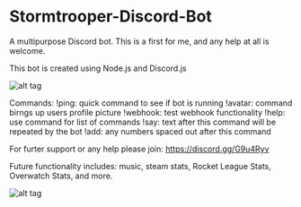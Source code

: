 # Stormtrooper-Discord-Bot
A multipurpose Discord bot.
This is a first for me, and any help at all is welcome.

This bot is created using Node.js and Discord.js

![alt tag](https://yorkaargh.files.wordpress.com/2016/09/discordjslogo.png?w=670)

Commands:
!ping: quick command to see if bot is running 
!avatar: command birngs up users profile picture
!webhook: test webhook functionality
!help: use command for list of commands
!say: text after this command will be repeated by the bot
!add: any numbers spaced out after this command
 

For furter support or any help please join: https://discord.gg/G9u4Ryv         

Future functionality includes: music, steam stats, Rocket League Stats, Overwatch Stats, and more.


![alt tag](https://upload.wikimedia.org/wikipedia/commons/thumb/d/d9/Node.js_logo.svg/2000px-Node.js_logo.svg.png)
